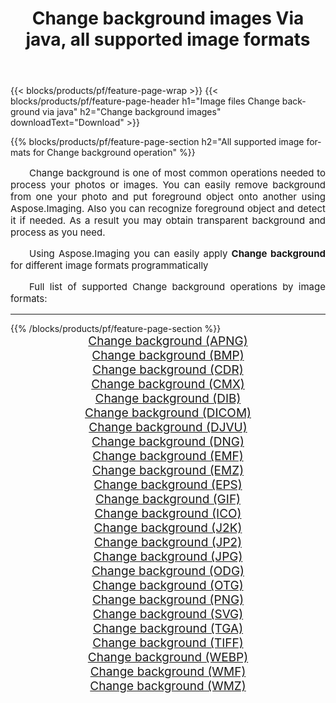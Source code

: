 ﻿---
title: Change background images Via java, all supported image formats 
weight: 3920
url: /java/change-background 
lang: en
langdirlevel: 2
locales: zh-hans,ja,it,ru,de,es,fr,nl,id,lt,pl,pt,vi,tr,ko,zh-hant,ar,hi,th,sv,cs,uk,he
description: Using Aspose.Imaging you can easily Change background images Via java
---

{{< blocks/products/pf/feature-page-wrap >}}
{{< blocks/products/pf/feature-page-header h1="Image files Change background via java" h2="Change background images" downloadText="Download" >}}


{{% blocks/products/pf/feature-page-section  h2="All supported image formats for Change background operation" %}}
<p align="justify" style="text-indent:2em;font-size:15px;">
Change background is one of most common operations needed to process your photos or images. You can easily remove background from one your photo and put foreground object onto another using Aspose.Imaging. Also you can recognize foreground object and detect it if needed. As a result you may obtain transparent background and process as you need.
</p>
<p align="justify" style="text-indent:2em;font-size:15px;">
Using Aspose.Imaging you can easily apply <b>Change background</b> for different image formats programmatically
</p>
<p align="justify" style="text-indent:2em;font-size:15px;">
Full list of supported Change background operations by image formats:
</p>
<hr/>
{{% /blocks/products/pf/feature-page-section %}}
<div class="container-fluid productfamilypage bg-gray">
    <div class="convertypes bg-gray agp-content section">
        <div class="container">
		<div class="row other-converters" style="gap: 10px;font-size: 19px;text-align:center;">
		    <div class='col-md-2 other-converter remove-lp remove-rp'><a href="/imaging/java/change-background/apng" style="padding:15px;">Change background (APNG)</a></div><div class='col-md-2 other-converter remove-lp remove-rp'><a href="/imaging/java/change-background/bmp" style="padding:15px;">Change background (BMP)</a></div><div class='col-md-2 other-converter remove-lp remove-rp'><a href="/imaging/java/change-background/cdr" style="padding:15px;">Change background (CDR)</a></div><div class='col-md-2 other-converter remove-lp remove-rp'><a href="/imaging/java/change-background/cmx" style="padding:15px;">Change background (CMX)</a></div><div class='col-md-2 other-converter remove-lp remove-rp'><a href="/imaging/java/change-background/dib" style="padding:15px;">Change background (DIB)</a></div><div class='col-md-2 other-converter remove-lp remove-rp'><a href="/imaging/java/change-background/dicom" style="padding:15px;">Change background (DICOM)</a></div><div class='col-md-2 other-converter remove-lp remove-rp'><a href="/imaging/java/change-background/djvu" style="padding:15px;">Change background (DJVU)</a></div><div class='col-md-2 other-converter remove-lp remove-rp'><a href="/imaging/java/change-background/dng" style="padding:15px;">Change background (DNG)</a></div><div class='col-md-2 other-converter remove-lp remove-rp'><a href="/imaging/java/change-background/emf" style="padding:15px;">Change background (EMF)</a></div><div class='col-md-2 other-converter remove-lp remove-rp'><a href="/imaging/java/change-background/emz" style="padding:15px;">Change background (EMZ)</a></div><div class='col-md-2 other-converter remove-lp remove-rp'><a href="/imaging/java/change-background/eps" style="padding:15px;">Change background (EPS)</a></div><div class='col-md-2 other-converter remove-lp remove-rp'><a href="/imaging/java/change-background/gif" style="padding:15px;">Change background (GIF)</a></div><div class='col-md-2 other-converter remove-lp remove-rp'><a href="/imaging/java/change-background/ico" style="padding:15px;">Change background (ICO)</a></div><div class='col-md-2 other-converter remove-lp remove-rp'><a href="/imaging/java/change-background/j2k" style="padding:15px;">Change background (J2K)</a></div><div class='col-md-2 other-converter remove-lp remove-rp'><a href="/imaging/java/change-background/jp2" style="padding:15px;">Change background (JP2)</a></div><div class='col-md-2 other-converter remove-lp remove-rp'><a href="/imaging/java/change-background/jpg" style="padding:15px;">Change background (JPG)</a></div><div class='col-md-2 other-converter remove-lp remove-rp'><a href="/imaging/java/change-background/odg" style="padding:15px;">Change background (ODG)</a></div><div class='col-md-2 other-converter remove-lp remove-rp'><a href="/imaging/java/change-background/otg" style="padding:15px;">Change background (OTG)</a></div><div class='col-md-2 other-converter remove-lp remove-rp'><a href="/imaging/java/change-background/png" style="padding:15px;">Change background (PNG)</a></div><div class='col-md-2 other-converter remove-lp remove-rp'><a href="/imaging/java/change-background/svg" style="padding:15px;">Change background (SVG)</a></div><div class='col-md-2 other-converter remove-lp remove-rp'><a href="/imaging/java/change-background/tga" style="padding:15px;">Change background (TGA)</a></div><div class='col-md-2 other-converter remove-lp remove-rp'><a href="/imaging/java/change-background/tiff" style="padding:15px;">Change background (TIFF)</a></div><div class='col-md-2 other-converter remove-lp remove-rp'><a href="/imaging/java/change-background/webp" style="padding:15px;">Change background (WEBP)</a></div><div class='col-md-2 other-converter remove-lp remove-rp'><a href="/imaging/java/change-background/wmf" style="padding:15px;">Change background (WMF)</a></div><div class='col-md-2 other-converter remove-lp remove-rp'><a href="/imaging/java/change-background/wmz" style="padding:15px;">Change background (WMZ)</a></div>
                </div>
        </div>
    </div>
</div>
<br/>
